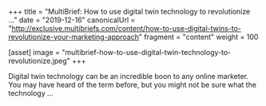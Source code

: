 +++
title = "MultiBrief: How to use digital twin technology to revolutionize ..."
date = "2019-12-16"
canonicalUrl = "http://exclusive.multibriefs.com/content/how-to-use-digital-twins-to-revolutionize-your-marketing-approach"
fragment = "content"
weight = 100

[asset]
    image = "multibrief-how-to-use-digital-twin-technology-to-revolutionize.jpeg"
+++

Digital twin technology can be an incredible boon to any online marketer. 
You may have heard of the term before, but you might not be sure what the 
technology ...
